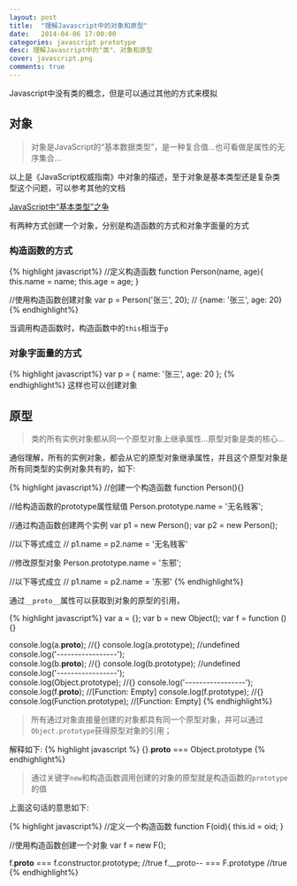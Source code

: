 ```yaml
---
layout: post
title:  "理解Javascript中的对象和原型"
date:   2014-04-06 17:00:00
categories: javascript prototype
desc: 理解Javascript中的"类"、对象和原型
cover: javascript.png
comments: true
---
```


Javascript中没有类的概念，但是可以通过其他的方式来模拟

## 对象

> 对象是JavaScript的“基本数据类型”，是一种复合值…也可看做是属性的无序集合…

以上是《JavaScript权威指南》中对象的描述，至于对象是基本类型还是复杂类型这个问题，可以参考其他的文档

[JavaScript中“基本类型”之争](http://www.cnblogs.com/snandy/archive/2013/01/02/2841899.html)

有两种方式创建一个对象，分别是构造函数的方式和对象字面量的方式


### 构造函数的方式

{% highlight javascript%}
//定义构造函数
function Person(name, age){
  this.name = name;
  this.age = age;
  }

//使用构造函数创建对象
var p = Person('张三', 20); // {name: '张三', age: 20}
{% endhighlight%}


当调用构造函数时，构造函数中的`this`相当于`p`

### 对象字面量的方式

{% highlight javascript%}
var p = {
  name: '张三',
  age: 20
};
{% endhighlight%}
这样也可以创建对象

## 原型

> 类的所有实例对象都从同一个原型对象上继承属性…原型对象是类的核心…

通俗理解，所有的实例对象，都会从它的原型对象继承属性，并且这个原型对象是所有同类型的实例对象共有的，如下:


{% highlight javascript%}
//创建一个构造函数
function Person(){}

//给构造函数的prototype属性赋值
Person.prototype.name = '无名贱客';

//通过构造函数创建两个实例
var p1 = new Person();
var p2 = new Person();

//以下等式成立
// p1.name = p2.name = '无名贱客'

//修改原型对象
Person.prototype.name = '东邪';

//以下等式成立
// p1.name = p2.name = '东邪'
{% endhighlight%}

通过`__proto__`属性可以获取到对象的原型的引用，


{% highlight javascript%}
var a = {};
var b = new Object();
var f = function () {}

console.log(a.__proto__);                             //{}
console.log(a.prototype);                             //undefined
console.log('-----------------');   
console.log(b.__proto__);                             //{}
console.log(b.prototype);                             //undefined
console.log('-----------------');  
console.log(Object.prototype);                        //{}
console.log('-----------------');
console.log(f.__proto__);                             //[Function: Empty]
console.log(f.prototype);                             //{}
console.log(Function.prototype);                      //[Function: Empty]
{% endhighlight%}

> 所有通过对象直接量创建的对象都具有同一个原型对象，并可以通过`Object.prototype`获得原型对象的引用；

解释如下:
{% highlight javascript %}
{}.__proto__ === Object.prototype
{% endhighlight%}

> 通过关键字`new`和构造函数调用创建的对象的原型就是构造函数的`prototype`的值

上面这句话的意思如下:

{% highlight javascript%}
//定义一个构造函数
function F(oid){ this.id = oid; }

//使用构造函数创建一个对象
var f = new F();


f.__proto__ === f.constructor.prototype;   //true
f.__proto-- === F.prototype                              //true
{% endhighlight%}